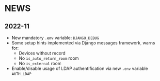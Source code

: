 # NEWS


## 2022-11

* New mandatory `.env` variable: `DJANGO_DEBUG`
* Some setup hints implemented via Django messages framework, warns for:
  * Devices without record
  * No `is_auto_return_room` room
  * No  `is_external` room
* Enable/disable usage of LDAP authentification via new `.env` variable `AUTH_LDAP`